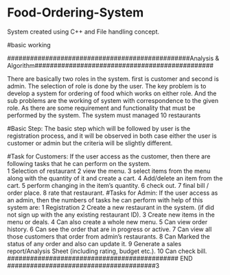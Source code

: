 # Food-Ordering-System
System created using C++ and File handling concept.


#basic working


  ################################################Analysis & Algorithm###############################################
                           
There are basically two roles in the system. first is customer and second is admin. The selection of role is done by the user. The key problem is to develop a system for ordering of food which works on either role. And the sub problems are the working of system with correspondence to the given role.  As there are some requirement and functionality that must be performed by the system. The   system must managed 10 restaurants 

#Basic Step:
The basic step which will be followed by user is the registration process, and it will be observed in both case either the user is customer or admin but the criteria will be slightly different.


   #Task for Customers:
      If the user access as the customer, then there are following tasks that he can perform on the system.  
        1	Selection of restaurant
        2	view the menu.
        3	select items from the menu along with the quantity of it and create a cart. 
        4	Add/delete an item from the cart.
        5	perform changing in the item’s quantity.
        6	check out.
        7	final bill / order place.
        8	rate that restaurant.
    #Tasks for Admin:
       If the user access as an admin, then the numbers of tasks he can perform with help of this system are: 
         1 Registration 
         2 Create a new restaurant in the system. (if did not sign up with the any existing restaurant ID).
         3 Create new items in the menu or deals.
         4 Can also create a whole new menu.
         5	Can view order history.
        6	Can see the order that are in progress or active.
        7	Can view all those customers that order from admin’s restaurants.
        8	Can Marked the status of any order and also can update it.
        9	Generate a sales report/Analysis Sheet (including rating, budget etc.).
        10 Can check bill.
        #############################################   END #######################################3
